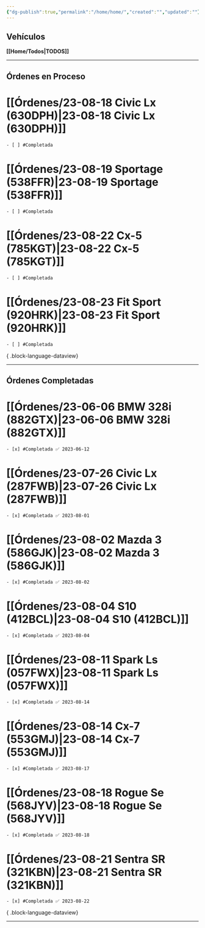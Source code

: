 ```yaml
---
{"dg-publish":true,"permalink":"/home/home/","created":"","updated":""}
---
```



## Vehículos

**[[Home/Todos\|TODOS]]**

---

## Órdenes en Proceso 

# [[Órdenes/23-08-18 Civic Lx (630DPH)\|23-08-18 Civic Lx (630DPH)]]

    - [ ] #Completada
# [[Órdenes/23-08-19 Sportage (538FFR)\|23-08-19 Sportage (538FFR)]]

    - [ ] #Completada
# [[Órdenes/23-08-22 Cx-5 (785KGT)\|23-08-22 Cx-5 (785KGT)]]

    - [ ] #Completada
# [[Órdenes/23-08-23 Fit Sport (920HRK)\|23-08-23 Fit Sport (920HRK)]]

    - [ ] #Completada

{ .block-language-dataview} 

---

## Órdenes Completadas

# [[Órdenes/23-06-06  BMW 328i (882GTX)\|23-06-06  BMW 328i (882GTX)]]

    - [x] #Completada ✅ 2023-06-12
# [[Órdenes/23-07-26 Civic Lx (287FWB)\|23-07-26 Civic Lx (287FWB)]]

    - [x] #Completada ✅ 2023-08-01
# [[Órdenes/23-08-02 Mazda 3 (586GJK)\|23-08-02 Mazda 3 (586GJK)]]

    - [x] #Completada ✅ 2023-08-02
# [[Órdenes/23-08-04  S10 (412BCL)\|23-08-04  S10 (412BCL)]]

    - [x] #Completada ✅ 2023-08-04
# [[Órdenes/23-08-11 Spark Ls (057FWX)\|23-08-11 Spark Ls (057FWX)]]

    - [x] #Completada ✅ 2023-08-14
# [[Órdenes/23-08-14 Cx-7 (553GMJ)\|23-08-14 Cx-7 (553GMJ)]]

    - [x] #Completada ✅ 2023-08-17
# [[Órdenes/23-08-18 Rogue Se (568JYV)\|23-08-18 Rogue Se (568JYV)]]

    - [x] #Completada ✅ 2023-08-18
# [[Órdenes/23-08-21 Sentra SR (321KBN)\|23-08-21 Sentra SR (321KBN)]]

    - [x] #Completada ✅ 2023-08-22

{ .block-language-dataview} 

---
